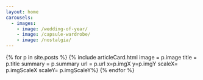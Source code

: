 ```yaml
---
layout: home
carousels:
  - images: 
    - image: /wedding-of-year/
    - image: /capsule-wardrobe/
    - image: /nostalgia/
---
```


<style> 

.article
{
  background-position: 25% 75%;
}

.article-card
{
  background-color: rgba(255, 255,255, 0.95);
  height: 173px;
  width: 319px;
  margin: auto;
  margin-top: 200px;
}

.article-card-title
{
    font-family: 'Playfair Display', serif;
    font-style: italic;
    text-align: center;
    font-size: 30;
    width: 100%;
    translate: 0px 15px;
}

.article-card-summary
{
  font-family: 'Source Sans 3', sans-serif;
  font-size: 14;
  text-align: center;
  width: 100%;
  translate: 0px -10px;
}

.article_button__read_now
{
  background-color: #000000;
  width: 133px;
  height: 38px;
  margin: auto;
  transform: translate(0%, -15px);
}

.article_button__read_now:hover {
  background-color: #333;
}

.article_read_now
{
  text-align: center;
  text-decoration: none;
  color: white;
  font-family: 'Source Sans 3', sans-serif;
  font-size: 14;
  line-height: 40px;
}

</style>

<div class="grid-container">
{% for p in site.posts %}
    {% include articleCard.html image = p.image title = p.title summary = p.summary url = p.url x=p.imgX y=p.imgY scaleX= p.imgScaleX scaleY= p.imgScaleY%}
{% endfor %}
</div>